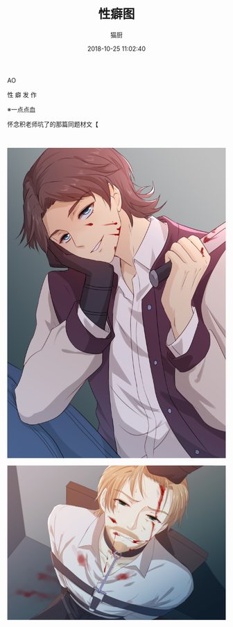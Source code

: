 ﻿---
layout: post
title: 性癖图
date: 2018-10-25 11:02:40
updated: 2018-10-25 11:02:40
comments: true
categories: [Photo]
tags: [AO, obikin, obi-wan kenobi, anakin skywalker]
author: "猫厨"
description: ""
toc: true
---

<p>AO</p> 
<p>性&nbsp;癖&nbsp;发&nbsp;作</p> 
<p>※一点点血</p> 
<p>怀念积老师坑了的那篇同题材文【</p> 
<p><br /></p>

![](https://raw.githubusercontent.com/alicewish/meowchain247/master/img_cVZNdzJtQk9JV2VTMEJtaXdRcHNiaWRqWnBjVzVwZHFIM29QR1c3b1FFdEZjYXRGYnhmYmxRPT0.jpg)

![](https://raw.githubusercontent.com/alicewish/meowchain247/master/img_cVZNdzJtQk9JV2VTMEJtaXdRcHNibkpQN0l1WUxvLy9OTWxFS0dQQlpjRUs2dmRkNTNCa1hRPT0.jpg)